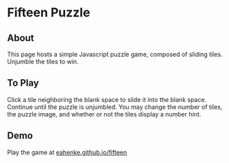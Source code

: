 # Fifteen Puzzle

## About
This page hosts a simple Javascript puzzle game, composed of sliding tiles.  Unjumble the tiles to win.

## To Play
Click a tile neighboring the blank space to slide it into the blank space.  Continue until the puzzle is unjumbled.  You may change the number of tiles, the puzzle image, and whether or not the tiles display a number hint.

## Demo
Play the game at [eahenke.github.io/fifteen](http://eahenke.github.io/fifteen)